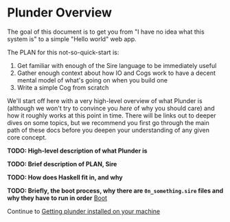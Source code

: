 # Plunder Overview

The goal of this document is to get you from "I have no idea what this system is" to a simple "Hello world" web app.

The PLAN for this not-so-quick-start is:

1. Get familiar with enough of the Sire language to be immediately useful
2. Gather enough context about how IO and Cogs work to have a decent mental model of what's going on when you build one
3. Write a simple Cog from scratch

We'll start off here with a very high-level overview of what Plunder is (although we won't try to convince you _here_ of why you should care) and how it roughly works at this point in time. There will be links out to deeper dives on some topics, but we recommend you first go through the main path of these docs before you deepen your understanding of any given core concept.

**TODO: High-level description of what Plunder is**

**TODO: Brief description of PLAN, Sire**

**TODO: How does Haskell fit in, and why**

**TODO: Briefly, the boot process, why there are `0n_something.sire` files and
why they have to run in order** [Boot](sire/boot.md)

Continue to [Getting plunder installed on your machine](setup/installation.md)

